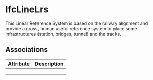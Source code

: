 IfcLineLrs
==========
This Linear Reference System is based on the railway alignment and provide a
gross, human useful reference system to place some infrastructures (station,
bridges, tunnel) and the tracks.


Associations
------------
| Attribute   | Description   |
|-------------|---------------|
|             |               |
|             |               |
|             |               |

